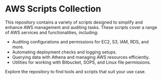 # AWS Scripts Collection

This repository contains a variety of scripts designed to simplify and enhance AWS management and auditing tasks. These scripts cover a range of AWS services and functionalities, including:

- Auditing configurations and permissions for EC2, S3, IAM, RDS, and more.
- Automating deployment checks and logging setups.
- Querying data with Athena and managing AWS resources efficiently.
- Utilities for working with Bitbucket, SOPS, and Linux file permissions.

Explore the repository to find tools and scripts that suit your use case.
